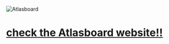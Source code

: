 ![Atlasboard](https://bitbucket.org/atlassian/atlasboard/raw/81f89ba6f63020cef294a55bf8b833c79e68b98f/atlasboard.jpg)

[check the Atlasboard website!!](http://atlasboard.bitbucket.org)
=